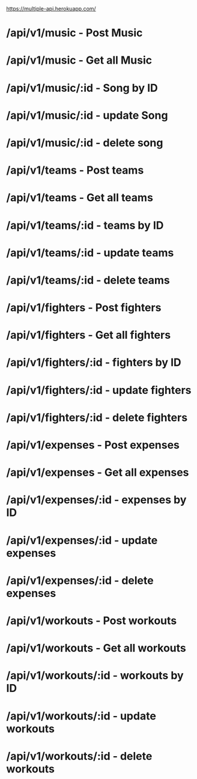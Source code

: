 https://multiple-api.herokuapp.com/


 # /api/v1/music -  Post Music 
# /api/v1/music -  Get all Music
# /api/v1/music/:id -  Song by ID 
# /api/v1/music/:id - update Song
# /api/v1/music/:id - delete song

# /api/v1/teams -  Post teams 
# /api/v1/teams -  Get all teams
# /api/v1/teams/:id -  teams by ID 
# /api/v1/teams/:id - update teams
# /api/v1/teams/:id - delete teams

# /api/v1/fighters -  Post fighters 
# /api/v1/fighters -  Get all fighters
# /api/v1/fighters/:id -  fighters by ID 
# /api/v1/fighters/:id - update fighters
# /api/v1/fighters/:id - delete fighters

# /api/v1/expenses -  Post expenses 
# /api/v1/expenses -  Get all expenses
# /api/v1/expenses/:id -  expenses by ID 
# /api/v1/expenses/:id - update expenses
# /api/v1/expenses/:id - delete expenses

# /api/v1/workouts -  Post workouts 
# /api/v1/workouts -  Get all workouts
# /api/v1/workouts/:id -  workouts by ID 
# /api/v1/workouts/:id - update workouts
# /api/v1/workouts/:id - delete workouts

